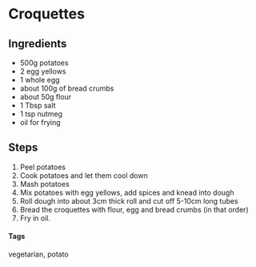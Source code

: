 # Croquettes

## Ingredients

* 500g potatoes
* 2 egg yellows 
* 1 whole egg 
* about 100g of bread crumbs
* about 50g flour
* 1 Tbsp salt
* 1 tsp nutmeg
* oil for frying 

## Steps

1. Peel potatoes
2. Cook potatoes and let them cool down
3. Mash potatoes
4. Mix potatoes with egg yellows, add spices and knead into dough
5. Roll dough into about 3cm thick roll and cut off 5-10cm long tubes
6. Bread the croquettes with flour, egg and bread crumbs (in that order)
7. Fry in oil.

#### Tags
vegetarian, potato
